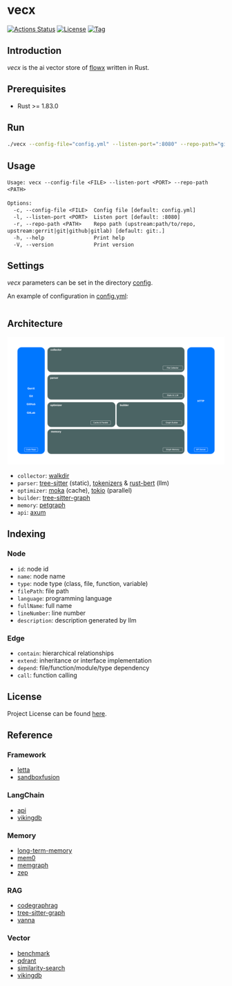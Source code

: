 # vecx

[![Actions Status](https://github.com/ai-flowx/vecx/workflows/ci/badge.svg?branch=main&event=push)](https://github.com/ai-flowx/vecx/actions?query=workflow%3Aci)
[![License](https://img.shields.io/github/license/ai-flowx/vecx.svg?color=brightgreen)](https://github.com/ai-flowx/vecx/blob/main/LICENSE)
[![Tag](https://img.shields.io/github/tag/ai-flowx/vecx.svg?color=brightgreen)](https://github.com/ai-flowx/vecx/tags)



## Introduction

*vecx* is the ai vector store of [flowx](https://github.com/ai-flowx/) written in Rust.



## Prerequisites

- Rust >= 1.83.0



## Run

```bash
./vecx --config-file="config.yml" --listen-port=":8080" --repo-path="git:path/to/repo"
```



## Usage

```
Usage: vecx --config-file <FILE> --listen-port <PORT> --repo-path <PATH>

Options:
  -c, --config-file <FILE>  Config file [default: config.yml]
  -l, --listen-port <PORT>  Listen port [default: :8080]
  -r, --repo-path <PATH>    Repo path (upstream:path/to/repo, upstream:gerrit|git|github|gitlab) [default: git:.]
  -h, --help                Print help
  -V, --version             Print version
```



## Settings

*vecx* parameters can be set in the directory [config](https://github.com/ai-flowx/vecx/blob/main/src/config).

An example of configuration in [config.yml](https://github.com/ai-flowx/vecx/blob/main/src/config/config.yml):

```yaml
```



## Architecture

![arch](./arch.png "Architecture")

- `collector`: [walkdir](https://docs.rs/walkdir/latest/walkdir/)
- `parser`: [tree-sitter](https://docs.rs/tree-sitter/latest/tree_sitter/) (static), [tokenizers](https://docs.rs/tokenizers/latest/tokenizers/) & [rust-bert](https://docs.rs/rust-bert/latest/rust_bert/) (llm)
- `optimizer`: [moka](https://docs.rs/moka/latest/moka/) (cache), [tokio](https://docs.rs/tokio/latest/tokio/) (parallel)
- `builder`: [tree-sitter-graph](https://docs.rs/tree-sitter-graph/latest/tree_sitter_graph/)
- `memory`: [petgraph](https://docs.rs/petgraph/latest/petgraph/)
- `api`: [axum](https://docs.rs/axum/latest/axum/)



## Indexing

### Node

- `id`: node id
- `name`: node name
- `type`: node type (class, file, function, variable)
- `filePath`: file path
- `language`: programming language
- `fullName`: full name
- `lineNumber`: line number
- `description`: description generated by llm



### Edge

- `contain`: hierarchical relationships
- `extend`: inheritance or interface implementation
- `depend`: file/function/module/type dependency
- `call`: function calling



## License

Project License can be found [here](LICENSE).



## Reference

### Framework

- [letta](https://github.com/letta-ai/letta)
- [sandboxfusion](https://github.com/bytedance/SandboxFusion)

### LangChain

- [api](https://github.com/langchain-ai/langchain/blob/master/libs/core/langchain_core/vectorstores/base.py)
- [vikingdb](https://github.com/langchain-ai/langchain/blob/master/libs/community/langchain_community/vectorstores/vikingdb.py)

### Memory

- [long-term-memory](https://langchain-ai.github.io/long-term-memory/)
- [mem0](https://github.com/mem0ai/mem0)
- [memgraph](https://github.com/memgraph/memgraph)
- [zep](https://www.getzep.com/)

### RAG

- [codegraphrag](https://mp.weixin.qq.com/s/hYJsWDkh6GnM1xqpg4gnXw)
- [tree-sitter-graph](https://github.com/tree-sitter/tree-sitter-graph)
- [vanna](https://github.com/vanna-ai/vanna)

### Vector

- [benchmark](https://github.com/zilliztech/VectorDBBench)
- [qdrant](https://github.com/qdrant/qdrant)
- [similarity-search](https://github.com/facebookresearch/faiss)
- [vikingdb](https://www.volcengine.com/docs/82379/1263276)
